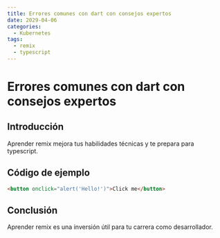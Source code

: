```yaml
---
title: Errores comunes con dart con consejos expertos
date: 2029-04-06
categories:
  - Kubernetes
tags:
  - remix
  - typescript
---
```


# Errores comunes con dart con consejos expertos

## Introducción

Aprender remix mejora tus habilidades técnicas y te prepara para typescript.

## Código de ejemplo

```html
<button onclick="alert('Hello!')">Click me</button>
```

## Conclusión

Aprender remix es una inversión útil para tu carrera como desarrollador.